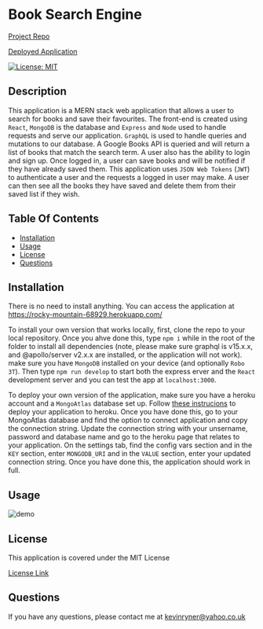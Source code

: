 # Book Search Engine

[Project Repo](https://github.com/kevinjr1998/Book_Search_Engine)

[Deployed Application](https://rocky-mountain-68929.herokuapp.com/)

[![License: MIT](https://img.shields.io/badge/License-MIT-yellow.svg)](https://opensource.org/licenses/MIT)

## Description

This application is a MERN stack web application that allows a user to search for books and save their favourites. The front-end is created using `React`, `MongoDB` is the database and `Express` and `Node` used to handle requests and serve our application. `GraphQL` is used to handle queries and mutations to our database. A Google Books API is queried and will return a list of books that match the search term. A user also has the ability to login and sign up. Once logged in, a user can save books and will be notified if they have already saved them. This application uses `JSON Web Tokens` (`JWT`)  to authenticate a user and the requests a logged in user may make. A user can then see all the books they have saved and delete them from their saved list if they wish.


## Table Of Contents

  - [Installation](#installation)
  - [Usage](#usage)
  - [License](#license)
  - [Questions](#questions)


## Installation

There is no need to install anything. You can access the application at https://rocky-mountain-68929.herokuapp.com/

To install your own version that works locally, first, clone the repo to your local repository. Once you ahve done this, type `npm i` while in the root of the folder to install all dependencies (note, please make sure graphql is v15.x.x, and @apollo/server v2.x.x are installed, or the application will not work). make sure you have `MongoDB` installed on your device (and optionally `Robo 3T`). Then type `npm run develop` to start both the express erver and the `React` development server and you can test the app at `localhost:3000`.

To deploy your own version of the application, make sure you have a heroku account and a `MongoAtlas` database set up. Follow [these instrucions](https://devcenter.heroku.com/articles/git) to deploy your application to heroku. Once you have done this, go to your MongoAtlas database and find the option to connect application and copy the connection string. Update the connection string with your unsername, password and database name and go to the heroku page that relates to your application. On the settings tab, find the config vars section and in the `KEY` section, enter `MONGODB_URI` and in the `VALUE` section, enter your updated connection string. Once you have done this, the application should work in full.

## Usage

![demo](./assets/GoogleBookSearchGif.gif)


## License

This application is covered under the MIT License 

[License Link](https://opensource.org/licenses/MIT)

## Questions

If you have any questions, please contact me at kevinryner@yahoo.co.uk